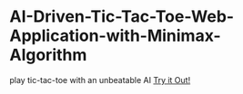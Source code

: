 # AI-Driven-Tic-Tac-Toe-Web-Application-with-Minimax-Algorithm
play tic-tac-toe with an unbeatable AI
<a href="https://tsarim.github.io/AI-Driven-Tic-Tac-Toe-Web-Application-with-Minimax-Algorithm/">Try it Out!</a>
